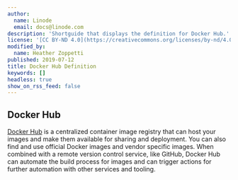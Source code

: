 ```yaml
---
author:
  name: Linode
  email: docs@linode.com
description: 'Shortguide that displays the definition for Docker Hub.'
license: '[CC BY-ND 4.0](https://creativecommons.org/licenses/by-nd/4.0)'
modified_by:
  name: Heather Zoppetti
published: 2019-07-12
title: Docker Hub Definition
keywords: []
headless: true
show_on_rss_feed: false
---
```


## Docker Hub

[Docker Hub](https://hub.docker.com/) is a centralized container image registry that can host your images and make them available for sharing and deployment. You can also find and use official Docker images and vendor specific images. When combined with a remote version control service, like GitHub, Docker Hub can automate the build process for images and can trigger actions for further automation with other services and tooling.
